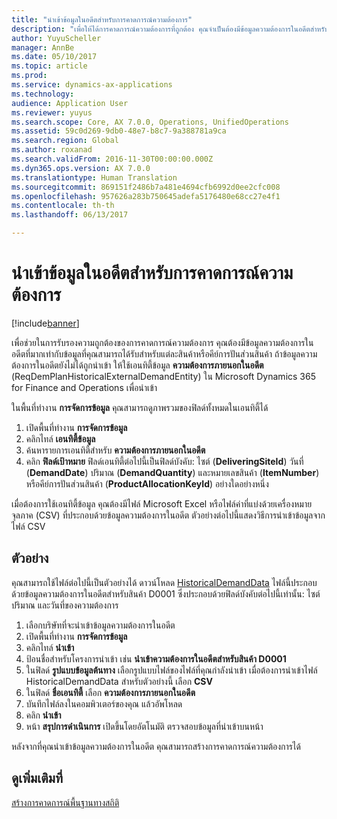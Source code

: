 ```yaml
---
title: "นำเข้าข้อมูลในอดีตสำหรับการคาดการณ์ความต้องการ"
description: "เพื่อให้ได้การคาดการณ์ความต้องการที่ถูกต้อง คุณจำเป็นต้องมีข้อมูลความต้องการในอดีตสำหรับแต่ละสินค้าหรือคีย์การปันส่วนสินค้า หัวข้อนี้อธิบายวิธีการใช้เอนทิตี้ข้อมูลเพื่อนำเข้าข้อมูลความต้องการในอดีตจากระบบใด ๆ เพื่อให้คุณทราบประวัติของข้อมูลการคาดการณ์ความต้องการที่ยาวนานขึ้น"
author: YuyuScheller
manager: AnnBe
ms.date: 05/10/2017
ms.topic: article
ms.prod: 
ms.service: dynamics-ax-applications
ms.technology: 
audience: Application User
ms.reviewer: yuyus
ms.search.scope: Core, AX 7.0.0, Operations, UnifiedOperations
ms.assetid: 59c0d269-9db0-48e7-b8c7-9a388781a9ca
ms.search.region: Global
ms.author: roxanad
ms.search.validFrom: 2016-11-30T00:00:00.000Z
ms.dyn365.ops.version: AX 7.0.0
ms.translationtype: Human Translation
ms.sourcegitcommit: 869151f2486b7a481e4694cfb6992d0ee2cfc008
ms.openlocfilehash: 957626a283b750645adefa5176480e68cc27e4f1
ms.contentlocale: th-th
ms.lasthandoff: 06/13/2017

---
```


# <a name="import-historical-data-for-demand-forecasts"></a>นำเข้าข้อมูลในอดีตสำหรับการคาดการณ์ความต้องการ

[!include[banner](../includes/banner.md)]

เพื่อช่วยในการรับรองความถูกต้องของการคาดการณ์ความต้องการ คุณต้องมีข้อมูลความต้องการในอดีตที่มากเท่ากับข้อมูลที่คุณสามารถได้รับสำหรับแต่ละสินค้าหรือคีย์การปันส่วนสินค้า ถ้าข้อมูลความต้องการในอดีตยังไม่ได้ถูกนำเข้า ให้ใช้เอนทิตี้ข้อมูล **ความต้องการภายนอกในอดีต** (ReqDemPlanHistoricalExternalDemandEntity) ใน Microsoft Dynamics 365 for Finance and Operations เพื่อนำเข้า

ในพื้นที่ทำงาน **การจัดการข้อมูล** คุณสามารถดูภาพรวมของฟิลด์ทั้งหมดในเอนทิตี้ได้

1. เปิดพื้นที่ทำงาน **การจัดการข้อมูล**
2. คลิกไทล์ **เอนทิตี้ข้อมูล**
3. ค้นหารายการเอนทิตี้สำหรับ **ความต้องการภายนอกในอดีต**
4. คลิก **ฟิลด์เป้าหมาย** ฟิลด์เอนทิตี้ต่อไปนี้เป็นฟิลด์บังคับ: ไซต์ (**DeliveringSiteId**) วันที่ (**DemandDate**) ปริมาณ (**DemandQuantity**) และหมายเลขสินค้า (**ItemNumber**) หรือคีย์การปันส่วนสินค้า (**ProductAllocationKeyId**) อย่างใดอย่างหนึ่ง

เมื่อต้องการใช้เอนทิตี้ข้อมูล คุณต้องมีไฟล์ Microsoft Excel หรือไฟล์ค่าที่แบ่งด้วยเครื่องหมายจุลภาค (CSV) ที่ประกอบด้วยข้อมูลความต้องการในอดีต ตัวอย่างต่อไปนี้แสดงวิธีการนำเข้าข้อมูลจากไฟล์ CSV

## <a name="example"></a>ตัวอย่าง

คุณสามารถใช้ไฟล์ต่อไปนี้เป็นตัวอย่างได้ ดาวน์โหลด [HistoricalDemandData](https://mbs.microsoft.com/customersource/northamerica/AX/learning/documentation/how-to-articles/365OperationsDemandForecast) ไฟล์นี้ประกอบด้วยข้อมูลความต้องการในอดีตสำหรับสินค้า D0001 ซึ่งประกอบด้วยฟิลด์บังคับต่อไปนี้เท่านั้น: ไซต์ ปริมาณ และวันที่ของความต้องการ

1. เลือกบริษัทที่จะนำเข้าข้อมูลความต้องการในอดีต
2. เปิดพื้นที่ทำงาน **การจัดการข้อมูล**
3. คลิกไทล์ **นำเข้า**
4. ป้อนชื่อสำหรับโครงการนำเข้า เช่น **นำเข้าความต้องการในอดีตสำหรับสินค้า D0001**
5. ในฟิลด์ **รูปแบบข้อมูลต้นทาง** เลือกรูปแบบไฟล์ของไฟล์ที่คุณกำลังนำเข้า เมื่อต้องการนำเข้าไฟล์ HistoricalDemandData สำหรับตัวอย่างนี้ เลือก **CSV**
6. ในฟิลด์ **ชื่อเอนทิตี้** เลือก **ความต้องการภายนอกในอดีต**
7. บันทึกไฟล์ลงในคอมพิวเตอร์ของคุณ แล้วอัพโหลด
8. คลิก **นำเข้า**
9. หน้า **สรุปการดำเนินการ** เปิดขึ้นโดยอัตโนมัติ ตรวจสอบข้อมูลที่นำเข้าบนหน้า

หลังจากที่คุณนำเข้าข้อมูลความต้องการในอดีต คุณสามารถสร้างการคาดการณ์ความต้องการได้

## <a name="see-also"></a>ดูเพิ่มเติมที่

[สร้างการคาดการณ์พื้นฐานทางสถิติ](generate-statistical-baseline-forecast.md)

